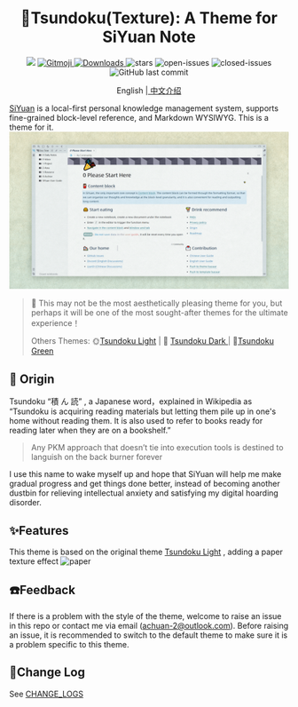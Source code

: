 <h1 align="center">🧇Tsundoku(Texture): A Theme for SiYuan Note</h1>

<p align="center">          
           <a title="Hits" target="_blank" href="https://github.com/Achuan-2/siyuan-themes-tsundoku-texture"><img src="https://hits.b3log.org/Achuan-2/siyuan-themes-tsundoku-texture.svg" ></a>
           <a href="https://gitmoji.dev">
             <img src="https://img.shields.io/badge/gitmoji-%20😜%20😍-FFDD67.svg?style=flat-square" alt="Gitmoji">
           </a>
           <a href="https://github.com/Achuan-2/siyuan-themes-tsundoku-texture/releases/latest/download/siyuan-themes-tsundoku-texture.zip">
                      <img src="https://img.shields.io/github/downloads/Achuan-2/siyuan-themes-tsundoku-texture/total?logo=github" alt="Downloads">
           </a>
           <a href="https://github.com/Achuan-2/siyuan-themes-tsundoku-texture/releases">
                      <https://img.shields.io/github/release/Achuan-2/siyuan-themes-tsundoku-texture.svg" alt="Release">
           </a>
           <img src="https://img.shields.io/github/stars/Achuan-2/siyuan-themes-tsundoku-texture" alt="stars">
           <img src="https://img.shields.io/github/issues-raw/Achuan-2/siyuan-themes-tsundoku-texture" alt="open-issues">
           <img src="https://img.shields.io/github/issues-closed-raw/Achuan-2/siyuan-themes-tsundoku-texture" alt="closed-issues">
          <img src="https://img.shields.io/github/last-commit/Achuan-2/siyuan-themes-tsundoku-texture" alt="GitHub last commit">
</p>

<p align="center">English |<a href="https://www.yuque.com/achuan-2/siyuan/fqew9h"> 中文介绍</a></p>

[SiYuan](https://github.com/siyuan-note/siyuan) is a local-first personal knowledge management system, supports fine-grained block-level reference, and Markdown WYSIWYG. This is a theme for it.  
![preview](preview.png)

> 🎠 This may not be the most aesthetically pleasing theme for you, but perhaps it will be one of the most sought-after themes for the ultimate experience！
> 
> Others Themes: 🌞[Tsundoku Light](https://github.com/Achuan-2/siyuan-themes-tsundoku-light) | 🌙 [Tsundoku Dark ](https://github.com/Achuan-2/siyuan-themes-tsundoku) | 🥗[Tsundoku Green](https://github.com/Achuan-2/siyuan-themes-tsundoku-green)

## 💌 Origin

Tsundoku “積 ん 読” , a Japanese word，explained in Wikipedia as “Tsundoku is acquiring reading materials but letting them pile up in one's home without reading them. It is also used to refer to books ready for reading later when they are on a bookshelf.”

> Any PKM approach that doesn’t tie into execution tools is destined to languish on the back burner forever

I use this name to wake myself up and hope that SiYuan will help me make gradual progress and  get things done better, instead of becoming another dustbin for relieving intellectual anxiety and satisfying my digital hoarding disorder.




## ✨Features

This theme is based on the original theme [Tsundoku Light](https://github.com/Achuan-2/siyuan-themes-tsundoku-light) , adding a paper texture effect ![paper](https://user-images.githubusercontent.com/60436214/132967122-dfcc44ec-9e68-4657-83b6-3ff5831fa7ae.png)
## ☎️Feedback

If there is a problem with the style of the theme, welcome to raise an issue in this repo or contact me via email (achuan-2@outlook.com). Before raising an issue, it is recommended to switch to the default theme to make sure it is a problem specific to this theme.

## 🚀Change Log

See [CHANGE_LOGS](CHANGE_LOGS.md)